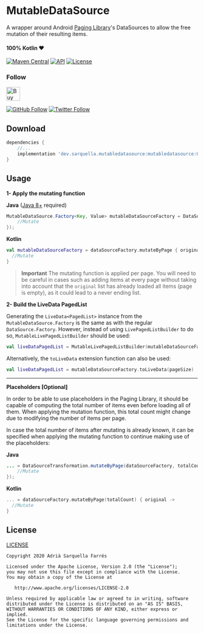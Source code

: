 # MutableDataSource

A wrapper around Android [Paging Library](https://developer.android.com/topic/libraries/architecture/paging)'s DataSources to allow the free mutation of their resulting items.

#### 100% Kotlin ❤️
[![Maven Central](https://img.shields.io/maven-central/v/dev.sarquella.mutabledatasource/mutabledatasource?color=blue)](https://search.maven.org/artifact/dev.sarquella.mutabledatasource/mutabledatasource) [![API](https://img.shields.io/badge/API-16%2B-brightgreen.svg?style=flat)](https://android-arsenal.com/api?level=16) [![License](https://img.shields.io/badge/license-Apache%202.0-lightgrey.svg)](https://opensource.org/licenses/Apache-2.0)

### Follow
<a href='https://ko-fi.com/S6S8RENM' target='_blank'><img height='36' style='border:0px;height:36px;' src='https://az743702.vo.msecnd.net/cdn/kofi1.png?v=2' border='0' alt='Buy Me a Coffee at ko-fi.com' /></a>

[![GitHub Follow](https://img.shields.io/github/followers/Sarquella.svg?label=Follow&style=social)](https://github.com/Sarquella) [![Twitter Follow](https://img.shields.io/twitter/follow/AdriSarquella.svg?label=Follow&style=social)](https://twitter.com/AdriSarquella)

## Download
```groovy
dependencies {
    //...
    implementation 'dev.sarquella.mutabledatasource:mutabledatasource:0.1.0'
}
```

## Usage

**1- Apply the mutating function**

**Java** ([Java 8+](https://developer.android.com/studio/write/java8-support) required)

```java
MutableDataSource.Factory<Key, Value> mutableDataSourceFactory = DataSourceTransformation.mutateByPage(dataSourceFactory, original -> {
	//Mutate
});
```


**Kotlin**

```kotlin
val mutableDataSourceFactory = dataSourceFactory.mutateByPage { original ->
  //Mutate
}
```

> **Important** 
> The mutating function is applied per page. You will need to be careful in cases such as adding items at every page without taking into account that the `original` list has already loaded all items (page is empty), as it could lead to a never ending list. 

**2- Build the LiveData PagedList**

Generating the `LiveData<PagedList>` instance from the `MutableDataSource.Factory` is the same as with the regular `DataSource.Factory`. However, instead of using `LivePagedListBuilder` to do so, `MutableLivePagedListBuilder` should be used:

```kotlin
val liveDataPagedList = MutableLivePagedListBuilder(mutableDataSourceFactory, pageSize)
```

Alternatively, the `toLiveData` extension function can also be used:

```kotlin
val liveDataPagedList = mutableDataSourceFactory.toLiveData(pageSize)
```

---

**Placeholders [Optional]**

In order to be able to use placeholders in the Paging Library, it should be capable of computing the total number of items even before loading all of them. When applying the mutation function, this total count might change due to modifying the number of items per page.

In case the total number of items after mutating is already known, it can be specified when applying the mutating function to continue making use of the placeholders:

**Java**

```Java
... = DataSourceTransformation.mutateByPage(dataSourceFactory, totalCount, original -> {
	//Mutate
});
```

**Kotlin**

```kotlin
... = dataSourceFactory.mutateByPage(totalCount) { original ->
  //Mutate
}

```


## License
[LICENSE](https://github.com/Sarquella/MutableDataSource/blob/master/LICENSE)

```
Copyright 2020 Adrià Sarquella Farrés

Licensed under the Apache License, Version 2.0 (the "License");
you may not use this file except in compliance with the License.
You may obtain a copy of the License at

   http://www.apache.org/licenses/LICENSE-2.0

Unless required by applicable law or agreed to in writing, software
distributed under the License is distributed on an "AS IS" BASIS,
WITHOUT WARRANTIES OR CONDITIONS OF ANY KIND, either express or implied.
See the License for the specific language governing permissions and
limitations under the License.
```